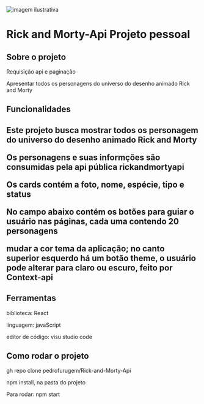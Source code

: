 <img src="./images/logo.jpg" alt="imagem ilustrativa"/>
<h1>Rick and Morty-Api Projeto pessoal</h1>

<h2>Sobre o projeto</h2>
<p>Requisição api e paginação</p>
<p>Apresentar todos os personagens do universo do desenho animado Rick and Morty</p>

<h2>Funcionalidades<h2>
<p>Este projeto busca mostrar todos os personagem
do universo do desenho animado Rick and Morty</p>
<p>Os personagens e suas informções são consumidas pela api pública rickandmortyapi </p>
<p>Os cards contém a foto, nome, espécie, tipo e status</p>
<p>No campo abaixo contém os botões para guiar o usuário nas páginas, cada uma contendo 20 personagens</p>
<p>mudar a cor tema da aplicação; no canto superior esquerdo há um botão theme, o usuário pode alterar para claro ou escuro, feito por Context-api</p>

<h2>Ferramentas</h2>
<p>biblioteca: React</p>
<p>linguagem: javaScript</p>
<p>editor de código: visu studio code</p>

<h2>Como rodar o projeto</h2>
<p>gh repo clone pedrofurugem/Rick-and-Morty-Api</p>
<p>npm install, na pasta do projeto</p>
<p>Para rodar: npm start</p>